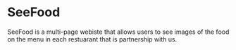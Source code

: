 # SeeFood
SeeFood is a multi-page webiste that allows users to see images of the food on the menu in each restuarant that is partnership with us. 
